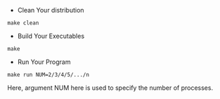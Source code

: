 * Clean Your distribution

`make clean`

* Build Your Executables

`make`

* Run Your Program

`make run NUM=2/3/4/5/.../n`

Here, argument NUM here is used to specify the number of processes.
